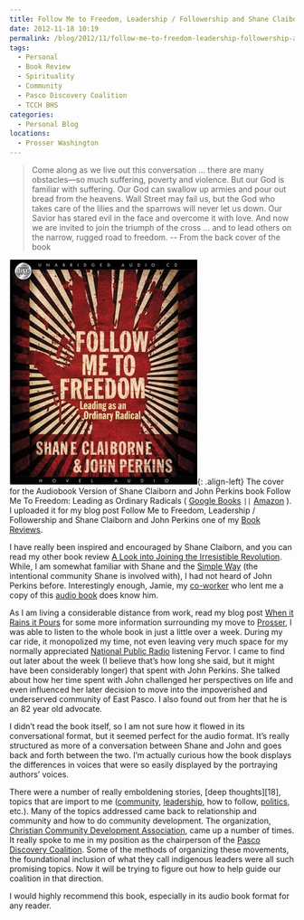 ```yaml
---
title: Follow Me to Freedom, Leadership / Followership and Shane Claiborn and John Perkins
date: 2012-11-18 10:19
permalink: /blog/2012/11/follow-me-to-freedom-leadership-followership-and-shane-claiborn-and-john-perkins
tags:
  - Personal
  - Book Review
  - Spirituality
  - Community
  - Pasco Discovery Coalition
  - TCCH BHS
categories:
  - Personal Blog
locations: 
  - Prosser Washington 
---
```


> Come along as we live out this conversation ... there are many obstacles—so much suffering, poverty and violence. But our God is familiar with suffering. Our God can swallow up armies and pour out bread from the heavens. Wall Street may fail us, but the God who takes care of the lilies and the sparrows will never let us down. Our Savior has stared evil in the face and overcome it with love. And now we are invited to join the triumph of the cross ... and to lead others on the narrow, rugged road to freedom.
> -- From the back cover of the book

![The cover for the Audiobook Version of Shane Claiborn and John Perkins book Follow Me To Freedom: Leading as Ordinary Radicals][1]{: .align-left} The cover for the Audiobook Version of Shane Claiborn and John Perkins book Follow Me To Freedom: Leading as Ordinary Radicals ( [Google Books](http://books.google.com/books/about/Follow_Me_to_Freedom.html?id=izhsr5SMAyEC) `||` [Amazon](http://www.amazon.com/Follow-Me-Freedom-Leading-Ordinary/dp/B003TO6EZO) ). I uploaded it for my blog post Follow Me to Freedom, Leadership / Followership and Shane Claiborn and John Perkins one of my [Book Reviews](/blog?tag=Book%20Review). 

   [1]: /assets/media/audiobook-follow-me-freedom-shane-clairborne-john-perkins.jpg

  
I have really been inspired and encouraged by Shane Claiborn, and you can read my other book review [A Look into Joining the Irresistible Revolution][2]. While, I am somewhat familiar with Shane and the [Simple Way][3] (the intentional community Shane is involved with), I had not heard of John Perkins before. Interestingly enough, Jamie, my [co-worker][4] who lent me a copy of this [audio book][5] does know him.

   [2]: /blog/2011/12/a-look-into-joining-the-irresistible-revolution
   [3]: http://www.thesimpleway.org/
   [4]: /blog?tag=TCCH%20BHS
   [5]: /blog?tag=Audio%20Book

As I am living a considerable distance from work, read my blog post [When it Rains it Pours][6] for some more information surrounding my move to [Prosser][7], I was able to listen to the whole book in just a little over a week. During my car ride, it monopolized my time, not even leaving very much space for my normally appreciated [National Public Radio][8] listening Fervor. I came to find out later about the week (I believe that’s how long she said, but it might have been considerably longer) that spent with John Perkins. She talked about how her time spent with John challenged her perspectives on life and even influenced her later decision to move into the impoverished and underserved community of East Pasco. I also found out from her that he is an 82 year old advocate.

   [6]: /blog/2012/11/when-it-rains-it-pours
   [7]: /blog?tag=Prosser%20Washington
   [8]: /blog?tag=National%20Public%20Radio

I didn’t read the book itself, so I am not sure how it flowed in its conversational format, but it seemed perfect for the audio format. It’s really structured as more of a conversation between Shane and John and goes back and forth between the two. I’m actually curious how the book displays the differences in voices that were so easily displayed by the portraying authors’ voices.

There were a number of really emboldening stories, [deep thoughts][18], topics that are import to me ([community][9], [leadership][10], how to follow, [politics][11], etc.). Many of the topics addressed came back to relationship and community and how to do community development. The organization, [Christian Community Development Association][12], came up a number of times. It really spoke to me in my position as the chairperson of the [Pasco Discovery Coalition][13]. Some of the methods of organizing these movements, the foundational inclusion of what they call indigenous leaders were all such promising topics. Now it will be trying to figure out how to help guide our coalition in that direction.

   [9]: /blog?tag=Community
   [10]: /resources?tag=Leadership
   [11]: /blog?tag=Politics
   [12]: http://www.ccda.org/
   [13]: /blog?tag=Pasco%20Discovery%20Coalition

I would highly recommend this book, especially in its audio book format for any reader.

